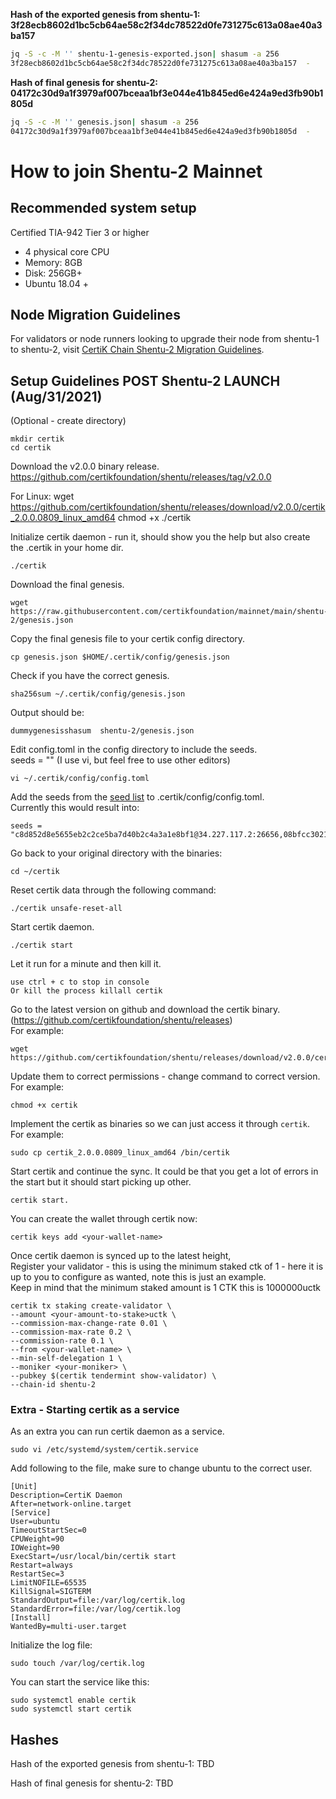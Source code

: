<b> Hash of the exported genesis from shentu-1: 3f28ecb8602d1bc5cb64ae58c2f34dc78522d0fe731275c613a08ae40a3ba157 </b>

```bash
jq -S -c -M '' shentu-1-genesis-exported.json| shasum -a 256 
3f28ecb8602d1bc5cb64ae58c2f34dc78522d0fe731275c613a08ae40a3ba157  -
```

<b> Hash of final genesis for shentu-2: 04172c30d9a1f3979af007bceaa1bf3e044e41b845ed6e424a9ed3fb90b1805d </b>

```bash
jq -S -c -M '' genesis.json| shasum -a 256 
04172c30d9a1f3979af007bceaa1bf3e044e41b845ed6e424a9ed3fb90b1805d  -
```

# How to join Shentu-2 Mainnet

## Recommended system setup

Certified TIA-942 Tier 3 or higher
- 4 physical core CPU
- Memory: 8GB
- Disk: 256GB+ 
- Ubuntu 18.04 +

## Node Migration Guidelines

For validators or node runners looking to upgrade their node from shentu-1 to shentu-2, visit [CertiK Chain Shentu-2 Migration Guidelines](https://github.com/certikfoundation/mainnet/blob/main/shentu-2/migration.md).

## Setup Guidelines POST Shentu-2 LAUNCH (Aug/31/2021)

(Optional - create directory)

	mkdir certik
	cd certik

Download the v2.0.0 binary release.
https://github.com/certikfoundation/shentu/releases/tag/v2.0.0

For Linux:
	wget https://github.com/certikfoundation/shentu/releases/download/v2.0.0/certik_2.0.0.0809_linux_amd64
	chmod +x ./certik

Initialize certik daemon - run it, should show you the help but also create the .certik in your home dir.

	./certik

Download the final genesis.

	wget https://raw.githubusercontent.com/certikfoundation/mainnet/main/shentu-2/genesis.json

Copy the final genesis file to your certik config directory.

	cp genesis.json $HOME/.certik/config/genesis.json

Check if you have the correct genesis.

	sha256sum ~/.certik/config/genesis.json

Output should be:	

	dummygenesisshasum  shentu-2/genesis.json

Edit config.toml in the config directory to include the seeds.<br />
seeds = "<seed nodes above separated by comma>" (I use vi, but feel free to use other editors)

	vi ~/.certik/config/config.toml

Add the seeds from the [seed list](https://github.com/certikfoundation/mainnet/blob/main/shentu-2/seeds.txt) to .certik/config/config.toml. <br />
Currently this would result into:

```
seeds = "c8d852d8e5655eb2c2ce5ba7d40b2c4a3a1e8bf1@34.227.117.2:26656,08bfcc3021b10b58fb7148ac4f1541d7f740418a@52.206.223.128:26656,a3432f605de8692acd2a22ba99c6a84eae09a0de@3.89.246.155:26656,1a90d1eb8d91f2ba043e56714345ebfa3f87bad5@34.237.53.195:26656,41e0c490d87266f7c9e78b0e9b0adafd8d06fca5@3.236.161.42:26656,8eb0e830eb7d166a919747c2b9e0d46fe1447802@54.236.61.32:26656,e4f9776fdf1b37bba6d0400092952666820991c7@3.227.241.190:26656,6d808879cbf7420bd525592a0aaf212da7deeb80@34.229.203.57:26656,fb889d51d5b29c3318b719c8e5b23433e6ef4ad9@54.197.5.155:26656,d789e4e53a17100e7951b20dc6144e89ecbc1b3c@34.232.46.41:26656,895226d59d54c5358f4ef9d53dd42e0fcc9267f4@18.206.119.13:26656,d964e4cc4ac0652234a436a4564f3fbba69149e9@3.209.12.186:26656,8c05eb64e292e7349b7c1a5c6a8e8bbea52e8dce@54.224.14.1:26656,3722d59c1e3b7a9d58f79d8c961ec987b2fefb8b@52.91.51.227:26656,9442e29c89d6a683e096d2e42db793ac52aeb57e@100.26.242.20:26656,a8defa5b5a1ca2d0dbceff46e7cb049cbba272b9@3.82.105.31:26656,aee5b4e20a3df08c64ddea56e9cd80d816e8133f@3.238.117.221:26656"
```

Go back to your original directory with the binaries:

	cd ~/certik

Reset certik data through the following command:

	./certik unsafe-reset-all

Start certik daemon.

	./certik start

Let it run for a minute and then kill it.

	use ctrl + c to stop in console
	Or kill the process killall certik

Go to the latest version on github and download the certik binary. (https://github.com/certikfoundation/shentu/releases) <br />
For example:

	wget https://github.com/certikfoundation/shentu/releases/download/v2.0.0/certik_2.0.0.0809_linux_amd64

Update them to correct permissions - change command to correct version. <br />
For example:

	chmod +x certik

Implement the certik as binaries so we can just access it through `certik`. <br />
For example:

	sudo cp certik_2.0.0.0809_linux_amd64 /bin/certik

Start certik and continue the sync. It could be that you get a lot of errors in the start but it should start picking up other.

	certik start.

You can create the wallet through certik now:

	certik keys add <your-wallet-name>

Once certik daemon is synced up to the latest height, <br />
Register your validator - this is using the minimum staked ctk of 1 - here it is up to you to configure as wanted, note this is just an example. <br />
Keep in mind that the minimum staked amount is 1 CTK this is 1000000uctk

	certik tx staking create-validator \
	--amount <your-amount-to-stake>uctk \
	--commission-max-change-rate 0.01 \
	--commission-max-rate 0.2 \
	--commission-rate 0.1 \
	--from <your-wallet-name> \
	--min-self-delegation 1 \
	--moniker <your-moniker> \
	--pubkey $(certik tendermint show-validator) \
	--chain-id shentu-2

### Extra - Starting certik as a service

As an extra you can run certik daemon as a service.

	sudo vi /etc/systemd/system/certik.service

Add following to the file, make sure to change ubuntu to the correct user.

	[Unit]
	Description=CertiK Daemon
	After=network-online.target
	[Service]
	User=ubuntu
	TimeoutStartSec=0
	CPUWeight=90
	IOWeight=90
	ExecStart=/usr/local/bin/certik start
	Restart=always
	RestartSec=3
	LimitNOFILE=65535
	KillSignal=SIGTERM
	StandardOutput=file:/var/log/certik.log
	StandardError=file:/var/log/certik.log
	[Install]
	WantedBy=multi-user.target

Initialize the log file:

	sudo touch /var/log/certik.log

You can start the service like this:

	sudo systemctl enable certik
	sudo systemctl start certik

## Hashes
Hash of the exported genesis from shentu-1: TBD

Hash of final genesis for shentu-2: TBD

